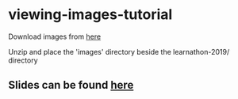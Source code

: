 # viewing-images-tutorial

Download images from [here](https://www.dropbox.com/home/ImagesLearnathon)

Unzip and place the 'images' directory beside the learnathon-2019/ directory

## Slides can be found [here](https://bnorthan.github.io/viewing-images-tutorial/slides/#/)

